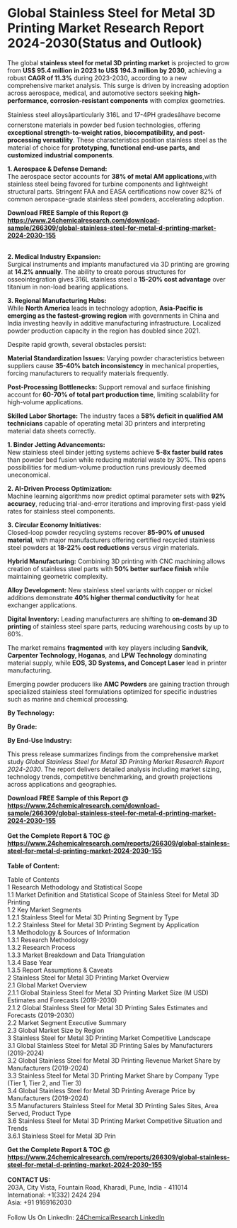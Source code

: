 <h1>Global Stainless Steel for Metal 3D Printing Market Research Report 2024-2030(Status and Outlook)</h1><p>The global <strong>stainless steel for metal 3D printing market</strong> is projected to grow from <strong>US$ 95.4 million in 2023 to US$ 194.3 million by 2030</strong>, achieving a robust <strong>CAGR of 11.3%</strong> during 2023-2030, according to a new comprehensive market analysis. This surge is driven by increasing adoption across aerospace, medical, and automotive sectors seeking <strong>high-performance, corrosion-resistant components</strong> with complex geometries.</p><p>Stainless steel alloysâparticularly 316L and 17-4PH gradesâhave become cornerstone materials in powder bed fusion technologies, offering <strong>exceptional strength-to-weight ratios, biocompatibility, and post-processing versatility</strong>. These characteristics position stainless steel as the material of choice for <strong>prototyping, functional end-use parts, and customized industrial components</strong>.</p><p><strong>1. Aerospace &amp; Defense Demand:</strong><br>
The aerospace sector accounts for <strong>38% of metal AM applications</strong>,with stainless steel being favored for turbine components and lightweight structural parts. Stringent FAA and EASA certifications now cover 82% of common aerospace-grade stainless steel powders, accelerating adoption.</p><div><b>Download FREE Sample of this Report @ 
            <a href="https://www.24chemicalresearch.com/download-sample/266309/global-stainless-steel-for-metal-d-printing-market-2024-2030-155">
            https://www.24chemicalresearch.com/download-sample/266309/global-stainless-steel-for-metal-d-printing-market-2024-2030-155</a></b></div><br><p><strong>2. Medical Industry Expansion:</strong><br>
Surgical instruments and implants manufactured via 3D printing are growing at <strong>14.2% annually</strong>. The ability to create porous structures for osseointegration gives 316L stainless steel a <strong>15-20% cost advantage</strong> over titanium in non-load bearing applications.</p><p><strong>3. Regional Manufacturing Hubs:</strong><br>
While <strong>North America</strong> leads in technology adoption, <strong>Asia-Pacific is emerging as the fastest-growing region</strong> with governments in China and India investing heavily in additive manufacturing infrastructure. Localized powder production capacity in the region has doubled since 2021.</p><p>Despite rapid growth, several obstacles persist:</p><p><strong>Material Standardization Issues:</strong> Varying powder characteristics between suppliers cause <strong>35-40% batch inconsistency</strong> in mechanical properties, forcing manufacturers to requalify materials frequently.</p><p><strong>Post-Processing Bottlenecks:</strong> Support removal and surface finishing account for <strong>60-70% of total part production time</strong>, limiting scalability for high-volume applications.</p><p><strong>Skilled Labor Shortage:</strong> The industry faces a <strong>58% deficit in qualified AM technicians</strong> capable of operating metal 3D printers and interpreting material data sheets correctly.</p><p><strong>1. Binder Jetting Advancements:</strong><br>
New stainless steel binder jetting systems achieve <strong>5-8x faster build rates</strong> than powder bed fusion while reducing material waste by 30%. This opens possibilities for medium-volume production runs previously deemed uneconomical.</p><p><strong>2. AI-Driven Process Optimization:</strong><br>
Machine learning algorithms now predict optimal parameter sets with <strong>92% accuracy</strong>, reducing trial-and-error iterations and improving first-pass yield rates for stainless steel components.</p><p><strong>3. Circular Economy Initiatives:</strong><br>
Closed-loop powder recycling systems recover <strong>85-90% of unused material</strong>, with major manufacturers offering certified recycled stainless steel powders at <strong>18-22% cost reductions</strong> versus virgin materials.</p><p><strong>Hybrid Manufacturing:</strong> Combining 3D printing with CNC machining allows creation of stainless steel parts with <strong>50% better surface finish</strong> while maintaining geometric complexity.</p><p><strong>Alloy Development:</strong> New stainless steel variants with copper or nickel additions demonstrate <strong>40% higher thermal conductivity</strong> for heat exchanger applications.</p><p><strong>Digital Inventory:</strong> Leading manufacturers are shifting to <strong>on-demand 3D printing</strong> of stainless steel spare parts, reducing warehousing costs by up to 60%.</p><p>The market remains <strong>fragmented</strong> with key players including <strong>Sandvik, Carpenter Technology, Hoganas</strong>, and <strong>LPW Technology</strong> dominating material supply, while <strong>EOS, 3D Systems, and Concept Laser</strong> lead in printer manufacturing.</p><p>Emerging powder producers like <strong>AMC Powders</strong> are gaining traction through specialized stainless steel formulations optimized for specific industries such as marine and chemical processing.</p><p><strong>By Technology:</strong></p><p><strong>By Grade:</strong></p><p><strong>By End-Use Industry:</strong></p><p>This press release summarizes findings from the comprehensive market study <em>Global Stainless Steel for Metal 3D Printing Market Research Report 2024-2030</em>. The report delivers detailed analysis including market sizing, technology trends, competitive benchmarking, and growth projections across applications and geographies.</p><div><b>Download FREE Sample of this Report @ 
            <a href="https://www.24chemicalresearch.com/download-sample/266309/global-stainless-steel-for-metal-d-printing-market-2024-2030-155">
            https://www.24chemicalresearch.com/download-sample/266309/global-stainless-steel-for-metal-d-printing-market-2024-2030-155</a></b></div><br><div><b>Get the Complete Report & TOC @ 
            <a href="https://www.24chemicalresearch.com/reports/266309/global-stainless-steel-for-metal-d-printing-market-2024-2030-155">
            https://www.24chemicalresearch.com/reports/266309/global-stainless-steel-for-metal-d-printing-market-2024-2030-155</a></b></div><br>
            <b>Table of Content:</b><p>Table of Contents<br />
1 Research Methodology and Statistical Scope<br />
1.1 Market Definition and Statistical Scope of Stainless Steel for Metal 3D Printing<br />
1.2 Key Market Segments<br />
1.2.1 Stainless Steel for Metal 3D Printing Segment by Type<br />
1.2.2 Stainless Steel for Metal 3D Printing Segment by Application<br />
1.3 Methodology & Sources of Information<br />
1.3.1 Research Methodology<br />
1.3.2 Research Process<br />
1.3.3 Market Breakdown and Data Triangulation<br />
1.3.4 Base Year<br />
1.3.5 Report Assumptions & Caveats<br />
2 Stainless Steel for Metal 3D Printing Market Overview<br />
2.1 Global Market Overview<br />
2.1.1 Global Stainless Steel for Metal 3D Printing Market Size (M USD) Estimates and Forecasts (2019-2030)<br />
2.1.2 Global Stainless Steel for Metal 3D Printing Sales Estimates and Forecasts (2019-2030)<br />
2.2 Market Segment Executive Summary<br />
2.3 Global Market Size by Region<br />
3 Stainless Steel for Metal 3D Printing Market Competitive Landscape<br />
3.1 Global Stainless Steel for Metal 3D Printing Sales by Manufacturers (2019-2024)<br />
3.2 Global Stainless Steel for Metal 3D Printing Revenue Market Share by Manufacturers (2019-2024)<br />
3.3 Stainless Steel for Metal 3D Printing Market Share by Company Type (Tier 1, Tier 2, and Tier 3)<br />
3.4 Global Stainless Steel for Metal 3D Printing Average Price by Manufacturers (2019-2024)<br />
3.5 Manufacturers Stainless Steel for Metal 3D Printing Sales Sites, Area Served, Product Type<br />
3.6 Stainless Steel for Metal 3D Printing Market Competitive Situation and Trends<br />
3.6.1 Stainless Steel for Metal 3D Prin</p><div><b>Get the Complete Report & TOC @ 
            <a href="https://www.24chemicalresearch.com/reports/266309/global-stainless-steel-for-metal-d-printing-market-2024-2030-155">
            https://www.24chemicalresearch.com/reports/266309/global-stainless-steel-for-metal-d-printing-market-2024-2030-155</a></b></div><br><b>CONTACT US:</b><br>
            203A, City Vista, Fountain Road, Kharadi, Pune, India - 411014<br>
            International: +1(332) 2424 294<br>
            Asia: +91 9169162030 <br><br>
            Follow Us On LinkedIn: <a href="https://www.linkedin.com/company/24chemicalresearch/">24ChemicalResearch LinkedIn</a>